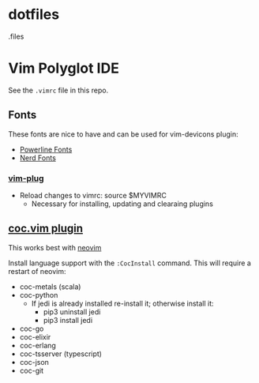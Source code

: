# dotfiles
.files

# Vim Polyglot IDE

See the `.vimrc` file in this repo.

## Fonts

These fonts are nice to have and can be used for vim-devicons plugin:
- [Powerline Fonts](https://github.com/powerline/fonts)
- [Nerd Fonts](https://github.com/ryanoasis/nerd-fonts)

 
### [vim-plug](https://github.com/junegunn/vim-plug) 

- Reload changes to vimrc: source $MYVIMRC
  - Necessary for installing, updating and clearaing plugins


## [coc.vim plugin](https://github.com/neoclide/coc.nvim)

This works best with [neovim](https://github.com/neovim/neovim/wiki/Installing-Neovim)

Install language support with the `:CocInstall` command. This will require a restart of neovim:
- coc-metals (scala) 
- coc-python 
  - If jedi is already installed re-install it; otherwise install it:
    - pip3 uninstall jedi 
    - pip3 install jedi 
- coc-go 
- coc-elixir 
- coc-erlang 
- coc-tsserver (typescript) 
- coc-json 
- coc-git 
